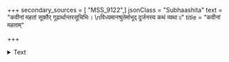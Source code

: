 +++
secondary_sources = [ "MSS_9122",]
jsonClass = "Subhaashita"
text = "कवीनां महतां सूक्तैर् गूढार्थान्तरसूचिभिः।  \nविध्यमानश्रुतेर्माभूद् दुर्जनस्य कथं व्यथा॥"
title = "कवीनां महताम्"

+++

<details><summary>Text</summary>

कवीनां महतां सूक्तैर् गूढार्थान्तरसूचिभिः।  
विध्यमानश्रुतेर्माभूद् दुर्जनस्य कथं व्यथा॥
</details>
